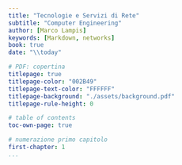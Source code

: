 ```yaml
---
title: "Tecnologie e Servizi di Rete"
subtitle: "Computer Engineering"
author: [Marco Lampis]
keywords: [Markdown, networks]
book: true
date: "\\today"

# PDF: copertina
titlepage: true
titlepage-color: "002B49"
titlepage-text-color: "FFFFFF"
titlepage-background: "./assets/background.pdf"
titlepage-rule-height: 0

# table of contents
toc-own-page: true

# numerazione primo capitolo
first-chapter: 1
...
```

